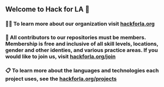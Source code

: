## Welcome to Hack for LA 👋

### 👩‍💻 To learn more about our organization visit [hackforla.org](https://hackforla.org)
### 🌈 All contributors to our repositories must be members.  Membership is free and inclusive of all skill levels, locations, gender and other identies, and various practice areas.  If you would like to join us, visit [hackforla.org/join](https://hackforla.org/join)
### 📋 To learn more about the languages and technologies each project uses, see the [hackforla.org/projects](https://hackforla.org/projects)
